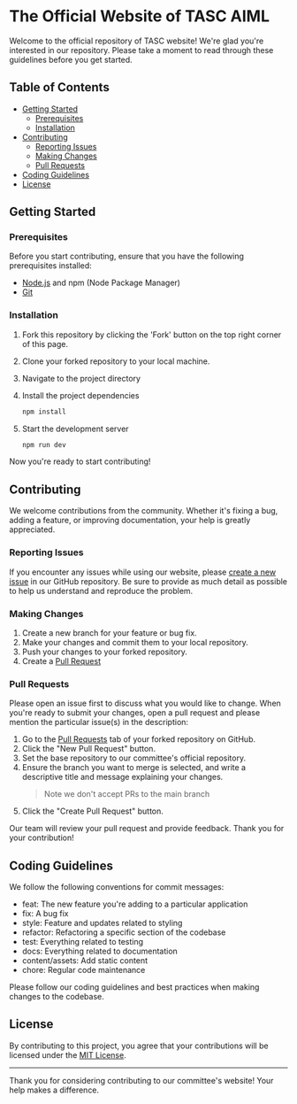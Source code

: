 # The Official Website of TASC AIML

Welcome to the official repository of TASC website! We're glad you're interested in our repository. Please take a moment to read through these guidelines before you get started.

## Table of Contents

-   [Getting Started](#getting-started)
    -   [Prerequisites](#prerequisites)
    -   [Installation](#installation)
-   [Contributing](#contributing)
    -   [Reporting Issues](#reporting-issues)
    -   [Making Changes](#making-changes)
    -   [Pull Requests](#pull-requests)
-   [Coding Guidelines](#coding-guidelines)
-   [License](#license)

## Getting Started

### Prerequisites

Before you start contributing, ensure that you have the following prerequisites installed:

-   [Node.js](https://nodejs.org/) and npm (Node Package Manager)
-   [Git](https://git-scm.com/)

### Installation

1. Fork this repository by clicking the 'Fork' button on the top right corner of this page.
2. Clone your forked repository to your local machine.
3. Navigate to the project directory
4. Install the project dependencies
    ```bash
    npm install
    ```
5. Start the development server

    ```bash
    npm run dev
    ```

Now you're ready to start contributing!

## Contributing

We welcome contributions from the community. Whether it's fixing a bug, adding a feature, or improving documentation, your help is greatly appreciated.

### Reporting Issues

If you encounter any issues while using our website, please [create a new issue](https://github.com/tasc-nmamit/tasc-website/issues) in our GitHub repository. Be sure to provide as much detail as possible to help us understand and reproduce the problem.

### Making Changes

1. Create a new branch for your feature or bug fix.
2. Make your changes and commit them to your local repository.
3. Push your changes to your forked repository.
4. Create a [Pull Request](#pull-requests)

### Pull Requests

Please open an issue first to discuss what you would like to change. When you're ready to submit your changes, open a pull request and please mention the particular issue(s) in the description:

1. Go to the [Pull Requests](https://github.com/tasc-nmamit/tasc-website/pulls) tab of your forked repository on GitHub.
2. Click the "New Pull Request" button.
3. Set the base repository to our committee's official repository.
4. Ensure the branch you want to merge is selected, and write a descriptive title and message explaining your changes.
    > Note we don't accept PRs to the main branch
5. Click the "Create Pull Request" button.

Our team will review your pull request and provide feedback. Thank you for your contribution!

## Coding Guidelines

We follow the following conventions for commit messages:

-   feat: The new feature you're adding to a particular application
-   fix: A bug fix
-   style: Feature and updates related to styling
-   refactor: Refactoring a specific section of the codebase
-   test: Everything related to testing
-   docs: Everything related to documentation
-   content/assets: Add static content
-   chore: Regular code maintenance

Please follow our coding guidelines and best practices when making changes to the codebase.

## License

By contributing to this project, you agree that your contributions will be licensed under the [MIT License](https://github.com/tasc-nmamit/tasc-website/blob/main/LICENSE).

---

Thank you for considering contributing to our committee's website! Your help makes a difference.

